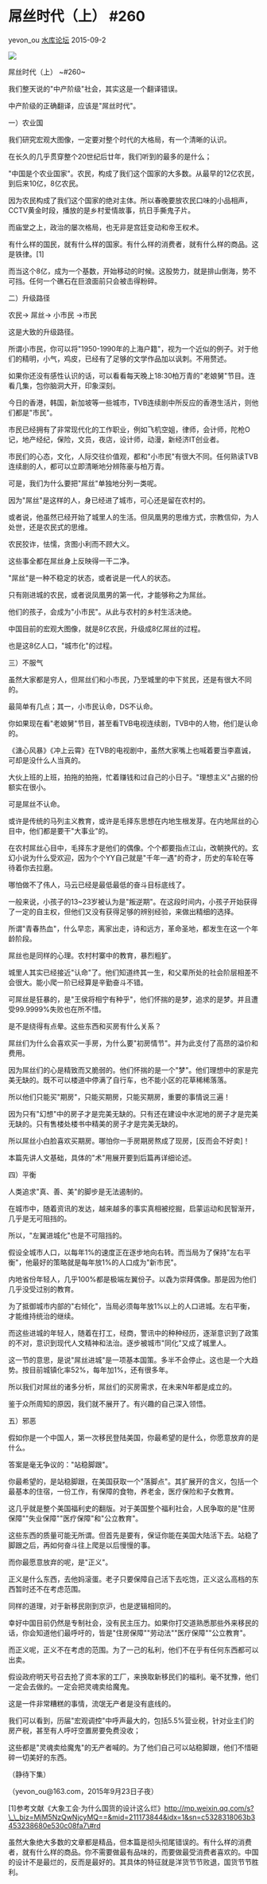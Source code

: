 # 屌丝时代（上） \#260

yevon\_ou [水库论坛](/) 2015-09-2

![](../img/260/media/image1.png)


屌丝时代（上） ~\#260~

我们整天说的"中产阶级"社会，其实这是一个翻译错误。

中产阶级的正确翻译，应该是"屌丝时代"。

一）农业国

我们研究宏观大图像，一定要对整个时代的大格局，有一个清晰的认识。

在长久的几乎贯穿整个20世纪后廿年，我们听到的最多的是什么；

"中国是个农业国家"。农民，构成了我们这个国家的大多数。从最早的12亿农民，到后来10亿，8亿农民。

因为农民构成了我们这个国家的绝对主体。所以春晚要放农民口味的小品相声，CCTV黄金时段，播放的是乡村爱情故事，抗日手撕鬼子片。

而庙堂之上，政治的屡次格局，也无非是宫廷变动和帝王权术。

有什么样的国民，就有什么样的国家。有什么样的消费者，就有什么样的商品。这是铁律。\[1\]

而当这个8亿，成为一个基数，开始移动的时候。这股势力，就是排山倒海，势不可挡。任何一个礁石在巨浪面前只会被击得粉碎。

二）升级路径

农民-\> 屌丝-\> 小市民 -\>市民

这是大致的升级路径。

所谓小市民，你可以将"1950-1990年的上海户籍"，视为一个近似的例子。对于他们的精明，小气，鸡皮，已经有了足够的文学作品加以讽刺。不用赘述。

如果你还没有感性认识的话，可以看看每天晚上18:30柏万青的"老娘舅"节目。连看几集，包你脑洞大开，印象深刻。

今日的香港，韩国，新加坡等一些城市，TVB连续剧中所反应的香港生活片，则他们都是"市民"。

市民已经拥有了非常现代化的工作职业，例如飞机空姐，律师，会计师，陀枪O记，地产经纪，保险，文员，夜店，设计师，动漫，新经济IT创业者。

市民们的心态，文化，人际交往价值观，都和"小市民"有很大不同。任何熟读TVB连续剧的人，都可以立即清晰地分辨陈豪与柏万青。

可是，我们为什么要把"屌丝"单独地分列一类呢。

因为"屌丝"是这样的人，身已经进了城市，可心还是留在农村的。

或者说，他虽然已经开始了城里人的生活。但凤凰男的思维方式，宗教信仰，为人处世，还是农民式的思维。

农民狡诈，怯懦，贪图小利而不顾大义。

这些事全都在屌丝身上反映得一干二净。

"屌丝"是一种不稳定的状态，或者说是一代人的状态。

只有刚进城的农民，或者说凤凰男的第一代，才能够称之为屌丝。

他们的孩子，会成为"小市民"。从此与农村的乡村生活决绝。

中国目前的宏观大图像，就是8亿农民，升级成8亿屌丝的过程。

也是这8亿人口，"城市化"的过程。

三）不服气

虽然大家都是穷人，但屌丝们和小市民，乃至城里的中下贫民，还是有很大不同的。

最简单有几点；其一，小市民认命，DS不认命。

你如果现在看"老娘舅"节目，甚至看TVB电视连续剧，TVB中的人物，他们是认命的。

《溏心风暴》《冲上云霄》在TVB的电视剧中，虽然大家嘴上也喊着要当李嘉诚，可却是没什么人当真的。

大伙上班的上班，拍拖的拍拖，忙着赚钱和过自己的小日子。"理想主义"占据的份额实在很小。

可是屌丝不认命。

或许是传统的马列主义教育，或许是毛择东思想在内地生根发芽。在内地屌丝的心目中，他们都是要干"大事业"的。

在农村屌丝心目中，毛择东才是他们的偶像。个个都要指点江山，改朝换代的。玄幻小说为什么受欢迎，因为个个YY自己就是"千年一遇"的奇才，历史的车轮在等待着你去拉磨。

哪怕做不了伟人，马云已经是最低最低的奋斗目标底线了。

一般来说，小孩子的13\~23岁被认为是"叛逆期"。在这段时间内，小孩子开始获得了一定的自主权，但他们又没有获得足够的辨别经验，来做出精细的选择。

所谓"青春热血"，什么早恋，离家出走，诗和远方，革命圣地，都发生在这一个年龄阶段。

屌丝也是同样的心理。农村村寨中的教育，暴烈粗犷。

城里人其实已经接近"认命"了。他们知道终其一生，和父辈所处的社会阶层相差不会很大。能小爬一阶已经算是辛勤奋斗不错。

可屌丝是狂暴的，是"王侯将相宁有种乎"，他们怀揣的是梦，追求的是梦。并且遭受99.9999%失败也在所不惜。

是不是绕得有点晕。这些东西和买房有什么关系？

屌丝们为什么会喜欢买一手房，为什么要"初房情节"。并为此支付了高昂的溢价和费用。

因为屌丝们的心是精致而又脆弱的。他们怀揣的是一个"梦"。他们理想中的家是完美无缺的。既不可以楼道中停满了自行车，也不能小区的花草稀稀落落。

所以他们只能买"期房"，只能买期房，只能买期房，重要的事情说三遍！

因为只有"幻想"中的房子才是完美无缺的。只有还在建设中水泥地的房子才是完美无缺的。只有售楼处楼书中精美的房子才是完美无缺的。

所以屌丝小白脸喜欢买期房。哪怕你一手房期房熬成了现房，[反而会不好卖]！

本篇先讲人文基础，具体的"术"用展开要到后篇再详细论述。

四）平衡

人类追求"真、善、美"的脚步是无法遏制的。

在城市中，随着资讯的发达，越来越多的事实真相被挖掘，启蒙运动和民智渐开，几乎是无可阻挡的。

所以，"左翼进城化"也是不可阻挡的。

假设全城市人口，以每年1%的速度正在逐步地向右转。而当局为了保持"左右平衡"，他最好的策略就是每年放1%的人口成为"新市民"。

内地省份年轻人，几乎100%都是极端左翼份子。以毳为崇拜偶像。那是因为他们几乎没受过别的教育。

为了抵御城市内部的"右倾化"，当局必须每年放1%以上的人口进城。左右平衡，才能维持统治的继续。

而这些进城的年轻人，随着在打工，经商，警讯中的种种经历，逐渐意识到了政策的不对，意识到现代人文精神和法治。逐步被城市"同化"又成了城里人。

这一节的意思，是说"屌丝进城"是一项基本国策。多半不会停止。这也是一个大趋势。按目前城镇化率52%，每年加1%，还有很多年。

所以我们对屌丝的诸多分析，屌丝们的买房需求，在未来N年都是成立的。

鉴于众所周知的原因，我们就不展开了。有兴趣的自己深入领悟。

五）邪恶

假如你是一个中国人，第一次移民登陆美国，你最希望的是什么，你愿意放弃的是什么。

答案是毫无争议的："站稳脚跟"。

你最希望的，是站稳脚跟，在美国获取一个"落脚点"。其扩展开的含义，包括一个最基本的住宿，一份工作，有保障的食物，养老金，医疗保险和子女教育。

这几乎就是整个美国福利史的翻版。对于美国整个福利社会，人民争取的是"住房保障""失业保障""医疗保障"和"公立教育"。

这些东西的质量可能无所谓。但首先是要有，保证你能在美国大陆活下去。站稳了脚跟之后，再如何奋斗往上爬是以后慢慢的事。

而你最愿意放弃的呢，是"正义"。

正义是什么东西，去他妈滚蛋。老子只要保障自己活下去吃饱，正义这么高档的东西暂时还不在考虑范围。

同样的道理，对于新移民刚到京沪，也是逻辑相同的。

幸好中国目前仍然是专制社会，没有民主压力。如果你打交道熟悉那些外来移民的话，你会知道他们最呼吁的，皆是"住房保障""劳动法""医疗保障""公立教育"。

而正义呢，正义不在考虑的范围。为了一己的私利，他们不在乎有任何东西都可以出卖。

假设政府明天号召去抢了资本家的工厂，来换取新移民们的福利。毫不犹豫，他们一定会去做的。一定会把灵魂卖给魔鬼。

这是一件非常糟糕的事情，流氓无产者是没有底线的。

我们可以看到，历届"宏观调控"中呼声最大的，包括5.5%营业税，针对业主们的房产税，甚至有人呼吁空置房要免费没收；

这些都是"灵魂卖给魔鬼"的无产者喊的。为了他们自己可以站稳脚跟，他们不惜砸碎一切美好的东西。

（静待下集）

（yevon\_ou\@163.com，2015年9月23日子夜）

\[1\]参考文献《大象工会·为什么国货的设计这么烂》http://mp.weixin.qq.com/s?\_\_biz=MjM5NzQwNjcyMQ==&mid=211173844&idx=1&sn=c5328318063b3453238680e530c08fa7\#rd

虽然大象绝大多数的文章都是精品，但本篇是彻头彻尾错误的。有什么样的消费者，就有什么样的商品。你不需要做最有品味的，而要做最受消费者喜欢的。中国的设计不是最烂的，反而是最好的。其具体的特征就是洋货节节败退，国货节节胜利。
